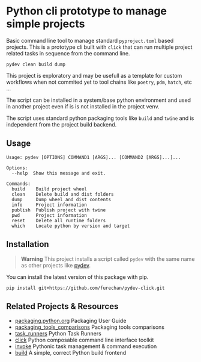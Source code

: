 # Python cli prototype to manage simple projects 

Basic command line tool to manage standard `pyproject.toml` based projects.
This is a prototype cli built with `click` that can run multiple project
related tasks in sequence from the command line.

```console
pydev clean build dump
```

This project is exploratory and may be usefull as a template for custom workflows
when not commited yet to tool chains like `poetry`, `pdm`, `hatch`, etc ...

The script can be installed in a system/base python environment and
used in another project even if is is not installed in the project venv.

The script uses standard python packaging tools like `build` and `twine` and
is independent from the project build backend.


## Usage


```console
Usage: pydev [OPTIONS] COMMAND1 [ARGS]... [COMMAND2 [ARGS]...]...

Options:
  --help  Show this message and exit.

Commands:
  build    Build project wheel
  clean    Delete build and dist folders
  dump     Dump wheel and dist contents
  info     Project information
  publish  Publish project with twine
  pwd      Project information
  reset    Delete all runtime folders
  which    Locate python by version and target
```


## Installation

> **Warning**
This project installs a script called `pydev`
with the same name as other projects like
[pydev](https://pypi.org/project/pydev/).

You can install the latest version of this package with pip.

```console
pip install git+https://github.com/furechan/pydev-click.git
```

## Related Projects & Resources
- [packaging.python.org](https://packaging.python.org/en/latest/) Packaging User Guide
- [packaging_tools_comparisons](https://sinoroc.gitlab.io/kb/python/packaging_tools_comparisons.html) Packaging tools comparisons
- [task_runners](https://sinoroc.gitlab.io/kb/python/task_runners.html) Python Task Runners
- [click](https://click.palletsprojects.com/) Python composable command line interface toolkit
- [invoke](https://www.pyinvoke.org/) Pythonic task management & command execution
- [build](https://github.com/pypa/build) A simple, correct Python build frontend
